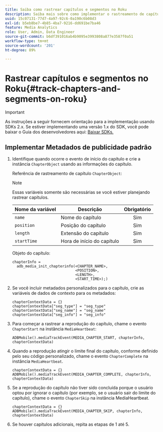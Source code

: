```yaml
---
title: Saiba como rastrear capítulos e segmentos no Roku
description: Saiba mais sobre como implementar o rastreamento de capítulo e segmento usando o SDK do Media no Roku.
uuid: 15c07131-77d7-4a97-92c6-0a190c6b08d3
exl-id: b5eb8be7-4b85-4ba7-9216-dd691be7ba46
feature: Media Analytics
role: User, Admin, Data Engineer
source-git-commit: b6df391016ab4b9095e3993808a877e3587f0a51
workflow-type: tm+mt
source-wordcount: '201'
ht-degree: 89%

---
```


# Rastrear capítulos e segmentos no Roku{#track-chapters-and-segments-on-roku}

>[!IMPORTANT]
>
>As instruções a seguir fornecem orientação para a implementação usando SDKs 2.x. Se estiver implementando uma versão 1.x do SDK, você pode baixar o Guia dos desenvolvedores aqui: [Baixar SDKs.](/help/sdk-implement/download-sdks.md)

## Implementar Metadados de publicidade padrão

1. Identifique quando ocorre o evento de início do capítulo e crie a instância `ChapterObject` usando as informações do capítulo.

   Referência de rastreamento de capítulo `ChapterObject`:

   >[!NOTE]
   >
   >Essas variáveis somente são necessárias se você estiver planejando rastrear capítulos.

   | Nome da variável | Descrição | Obrigatório |
   | --- | --- | :---: |
   | `name` | Nome do capítulo | Sim |
   | `position` | Posição do capítulo | Sim |
   | `length` | Extensão do capítulo | Sim |
   | `startTime` | Hora de início do capítulo | Sim |

   Objeto do capítulo:

   ```
   chapterInfo =  
     adb_media_init_chapterinfo(<CHAPTER_NAME>,  
                                <POSITION>,  
                                <LENGTH>,  
                                <START_TIME>);)
   ```

1. Se você incluir metadados personalizados para o capítulo, crie as variáveis de dados de contexto para os metadados:

   ```
   chapterContextData = {} 
   chapterContextData["seg_type"] = "seg_type" 
   chapterContextData["seg_name"] = "seg_name" 
   chapterContextData["seg_info"] = "seg_info"
   ```

1. Para começar a rastrear a reprodução do capítulo, chame o evento `ChapterStart` na instância `MediaHeartbeat`:

   ```
   ADBMobile().mediaTrackEvent(MEDIA_CHAPTER_START, chapterInfo, chapterContextData)
   ```

1. Quando a reprodução atingir o limite final do capítulo, conforme definido pelo seu código personalizado, chame o evento `ChapterComplete` na instância `MediaHeartbeat`.

   ```
   chapterContextData = {} 
   ADBMobile().mediaTrackEvent(MEDIA_CHAPTER_COMPLETE, chapterInfo, chapterContextData)
   ```

1. Se a reprodução do capítulo não tiver sido concluída porque o usuário optou por ignorar o capítulo (por exemplo, se o usuário sair do limite do capítulo), chame o evento `ChapterSkip` na instância MediaHeartbeat.

   ```
   chapterContextData = {} 
   ADBMobile().mediaTrackEvent(MEDIA_CHAPTER_SKIP, chapterInfo, chapterContextData)
   ```

1. Se houver capítulos adicionais, repita as etapas de 1 até 5.
